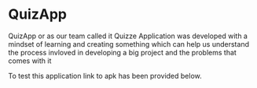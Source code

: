 # QuizApp

QuizApp or as our team called it Quizze Application was developed with a mindset of learning and creating something which can help us understand the process invloved in developing a big project and the problems that comes with it 
 
 To test this application link to apk has been provided below.
 
